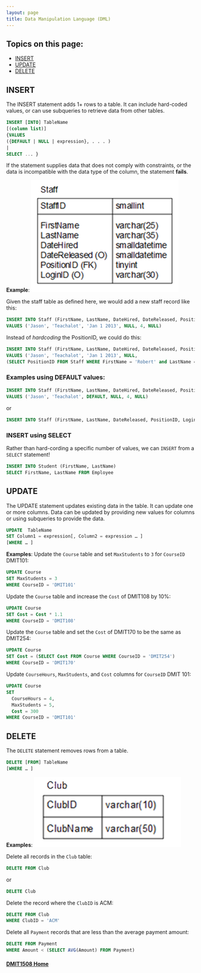 ```yaml
---
layout: page
title: Data Manipulation Language (DML)
---
```


## Topics on this page:
* [INSERT](#insert)
* [UPDATE](#update)
* [DELETE](#delete)

## <a ID="insert">INSERT</a>
The INSERT statement adds 1+ rows to a table. It can include hard-coded values, or can use subqueries to retrieve data from other tables.

```sql
INSERT [INTO] TableName
[(column list)]
{VALUES
({DEFAULT | NULL | expression}, . . . )
|
SELECT ... }
```

If the statement supplies data that does not comply with constraints, or the data is incompatible with the data type of the column, the statement **fails**.

**Example**:
![staff-table.pnf](images/staff-table.png)

Given the staff table as defined here, we would add a new staff record like this:

```sql
INSERT INTO Staff (FirstName, LastName, DateHired, DateReleased, PositionID, LoginID)
VALUES ('Jason', 'Teachalot', 'Jan 1 2013', NULL, 4, NULL)
```

Instead of _hardcoding_ the PositionID, we could do this:

```sql
INSERT INTO Staff (FirstName, LastName, DateHired, DateReleased, PositionID, LoginID)
VALUES ('Jason', 'Teachalot', 'Jan 1 2013', NULL,
(SELECT PositionID FROM Staff WHERE FirstName = 'Robert' and LastName = 'Smith'), NULL)
```

### Examples using DEFAULT values:

```sql
INSERT INTO Staff (FirstName, LastName, DateHired, DateReleased, PositionID, LoginID)
VALUES ('Jason', 'Teachalot', DEFAULT, NULL, 4, NULL) 
```

or

```sql
INSERT INTO Staff (FirstName, LastName, DateReleased, PositionID, LoginID)VALUES ('Jason', 'Teachalot', NULL, 4, NULL)
```

### INSERT using SELECT
Rather than hard-cording a specific number of values, we can `INSERT` from a `SELECT` statement!

```sql
INSERT INTO Student (FirstName, LastName)
SELECT FirstName, LastName FROM Employee
```

## <a ID="update">UPDATE</a>
The UPDATE statement updates existing data in the table. It can update one or more columns. Data can be updated by providing new values for columns or using subqueries to provide the data.

```sql
UPDATE	TableName
SET Column1 = expression[, Column2 = expression … ]
[WHERE … ]
```

**Examples**:
Update the `Course` table and set `MaxStudents` to `3` for `CourseID` DMIT101:

```sql
UPDATE Course
SET MaxStudents = 3
WHERE CourseID = 'DMIT101'
```

Update the `Course` table and increase the `Cost` of DMIT108 by 10%:

```sql
UPDATE Course
SET Cost = Cost * 1.1
WHERE CourseID = 'DMIT108'
```

Update the `Course` table and set the `Cost` of DMIT170 to be the same as DMIT254:

```sql
UPDATE Course
SET Cost = (SELECT Cost FROM Course WHERE CourseID = 'DMIT254')
WHERE CourseID = 'DMIT170'
```

Update `CourseHours`, `MaxStudents`, and `Cost` columns for `CourseID` DMIT 101:

```sql
UPDATE Course
SET
  CourseHours = 4,
  MaxStudents = 5,
  Cost = 300
WHERE CourseID = 'DMIT101'
```

## <a ID="delete">DELETE</a>
The `DELETE` statement removes rows from a table.

```sql
DELETE [FROM] TableName
[WHERE … ]
```

**Examples**:
![club-table.png](images/club-table.png)

Delete all records in the `Club` table:

```sql
DELETE FROM Club
```

or

```sql
DELETE Club
```

Delete the record where the `ClubID` is ACM:

```sql
DELETE FROM Club
WHERE ClubID = 'ACM'
```

Delete all `Payment` records that are less than the average payment amount:

```sql
DELETE FROM Payment
WHERE Amount < (SELECT AVG(Amount) FROM Payment)
```

#### [DMIT1508 Home](../)